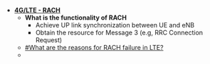 - [**4G/LTE - RACH**](https://www.sharetechnote.com/html/RACH_LTE.html)
	- **What is the functionality of RACH**
		- Achieve UP link synchronization between UE and eNB
		- Obtain the resource for Message 3 (e.g, RRC Connection Request)
	- [#What are the reasons for RACH failure in LTE?](https://teletopix.org/what-are-the-reasons-for-rach-failure-in-lte/)
	- 